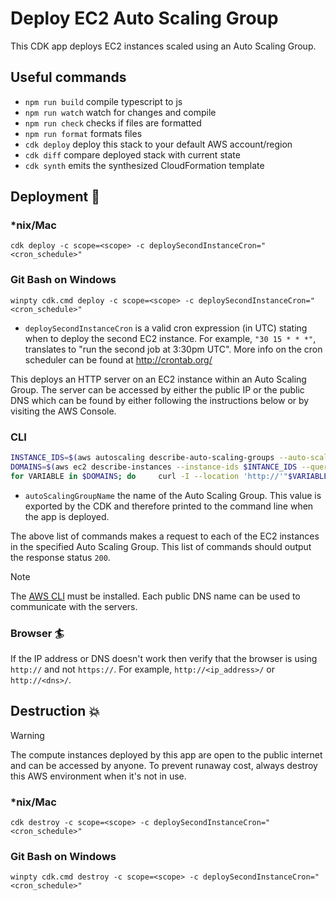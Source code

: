 # Deploy EC2 Auto Scaling Group

This CDK app deploys EC2 instances scaled using an Auto Scaling Group.

## Useful commands

- `npm run build` compile typescript to js
- `npm run watch` watch for changes and compile
- `npm run check` checks if files are formatted
- `npm run format` formats files
- `cdk deploy` deploy this stack to your default AWS account/region
- `cdk diff` compare deployed stack with current state
- `cdk synth` emits the synthesized CloudFormation template

## Deployment :rocket:

### \*nix/Mac

```console
cdk deploy -c scope=<scope> -c deploySecondInstanceCron="<cron_schedule>"
```

### Git Bash on Windows

```console
winpty cdk.cmd deploy -c scope=<scope> -c deploySecondInstanceCron="<cron_schedule>"
```

- `deploySecondInstanceCron` is a valid cron expression (in UTC) stating when to deploy the second EC2 instance. For example, `"30 15 * * *"`, translates to "run the second job at 3:30pm UTC". More info on the cron scheduler can be found at http://crontab.org/

This deploys an HTTP server on an EC2 instance within an Auto Scaling Group. The server can be accessed by either the public IP or the public DNS which can be found by either following the instructions below or by visiting the AWS Console.

### CLI

```Bash
INSTANCE_IDS=$(aws autoscaling describe-auto-scaling-groups --auto-scaling-group-names <autoScalingGroupName> --query "AutoScalingGroups[0].Instances[].InstanceId" --output text)
DOMAINS=$(aws ec2 describe-instances --instance-ids $INTANCE_IDS --query "Reservations[].Instances[].PublicDnsName" --output text)
for VARIABLE in $DOMAINS; do     curl -I --location 'http://'"$VARIABLE"''; done
```

- `autoScalingGroupName` the name of the Auto Scaling Group. This value is exported by the CDK and therefore printed to the command line when the app is deployed.

The above list of commands makes a request to each of the EC2 instances in the specified Auto Scaling Group. This list of commands should output the response status `200`. 

> [!NOTE]
> The [AWS CLI](https://github.com/aws/aws-cli) must be installed. Each public DNS name can be used to communicate with the servers.

### Browser :surfer:

If the IP address or DNS doesn't work then verify that the browser is using `http://` and not `https://`. For example, `http://<ip_address>/` or `http://<dns>/`.

## Destruction :boom:

> [!WARNING]
> The compute instances deployed by this app are open to the public internet and can be accessed by anyone. To prevent runaway cost, always destroy this AWS environment when it's not in use.

### \*nix/Mac

```console
cdk destroy -c scope=<scope> -c deploySecondInstanceCron="<cron_schedule>"
```

### Git Bash on Windows

```console
winpty cdk.cmd destroy -c scope=<scope> -c deploySecondInstanceCron="<cron_schedule>"
```
